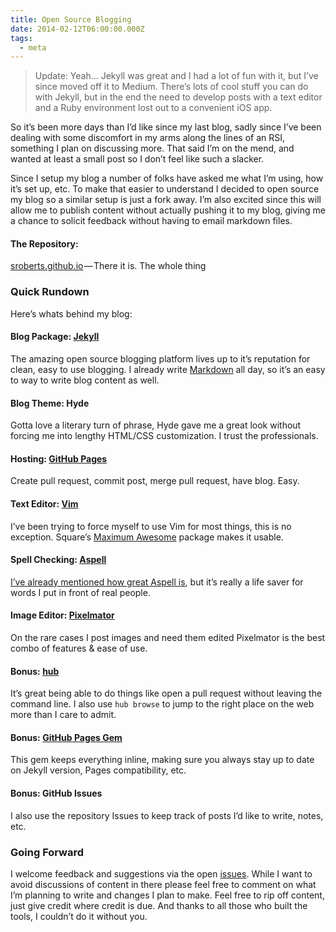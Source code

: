 ```yaml
---
title: Open Source Blogging
date: 2014-02-12T06:00:00.000Z
tags:
  - meta
---
```


> Update: Yeah… Jekyll was great and I had a lot of fun with it, but I’ve since moved off it to Medium. There’s lots of cool stuff you can do with Jekyll, but in the end the need to develop posts with a text editor and a Ruby environment lost out to a convenient iOS app.

So it’s been more days than I’d like since my last blog, sadly since I’ve been dealing with some discomfort in my arms along the lines of an RSI, something I plan on discussing more. That said I’m on the mend, and wanted at least a small post so I don’t feel like such a slacker.

Since I setup my blog a number of folks have asked me what I’m using, how it’s set up, etc. To make that easier to understand I decided to open source my blog so a similar setup is just a fork away. I’m also excited since this will allow me to publish content without actually pushing it to my blog, giving me a chance to solicit feedback without having to email markdown files.

#### The Repository:

[sroberts.github.io](https://github.com/sroberts/sroberts.github.io) — There it is. The whole thing

### Quick Rundown

Here’s whats behind my blog:

#### Blog Package: [Jekyll](http://jekyllrb.com/)

The amazing open source blogging platform lives up to it’s reputation for clean, easy to use blogging. I already write [Markdown](https://help.github.com/articles/github-flavored-markdown) all day, so it’s an easy to way to write blog content as well.

#### Blog Theme: Hyde

Gotta love a literary turn of phrase, Hyde gave me a great look without forcing me into lengthy HTML/CSS customization. I trust the professionals.

#### Hosting: [GitHub Pages](http://pages.github.com/)

Create pull request, commit post, merge pull request, have blog. Easy.

#### Text Editor: [Vim](http://www.vim.org/)

I’ve been trying to force myself to use Vim for most things, this is no exception. Square’s [Maximum Awesome](https://github.com/square/maximum-awesome) package makes it usable.

#### Spell Checking: [Aspell](http://aspell.net/)

[I’ve already mentioned how great Aspell is](http://sroberts.github.io/2014/01/20/commandline-spell-checking-with-aspell/), but it’s really a life saver for words I put in front of real people.

#### Image Editor: [Pixelmator](http://www.pixelmator.com/)

On the rare cases I post images and need them edited Pixelmator is the best combo of features & ease of use.

#### Bonus: [hub](http://hub.github.com/)

It’s great being able to do things like open a pull request without leaving the command line. I also use `hub browse` to jump to the right place on the web more than I care to admit.

#### Bonus: [GitHub Pages Gem](https://github.com/github/pages-gem)

This gem keeps everything inline, making sure you always stay up to date on Jekyll version, Pages compatibility, etc.

#### Bonus: GitHub Issues

I also use the repository Issues to keep track of posts I’d like to write, notes, etc.

### Going Forward

I welcome feedback and suggestions via the open [issues](https://github.com/sroberts/sroberts.github.io/issues/). While I want to avoid discussions of content in there please feel free to comment on what I’m planning to write and changes I plan to make. Feel free to rip off content, just give credit where credit is due. And thanks to all those who built the tools, I couldn’t do it without you.
